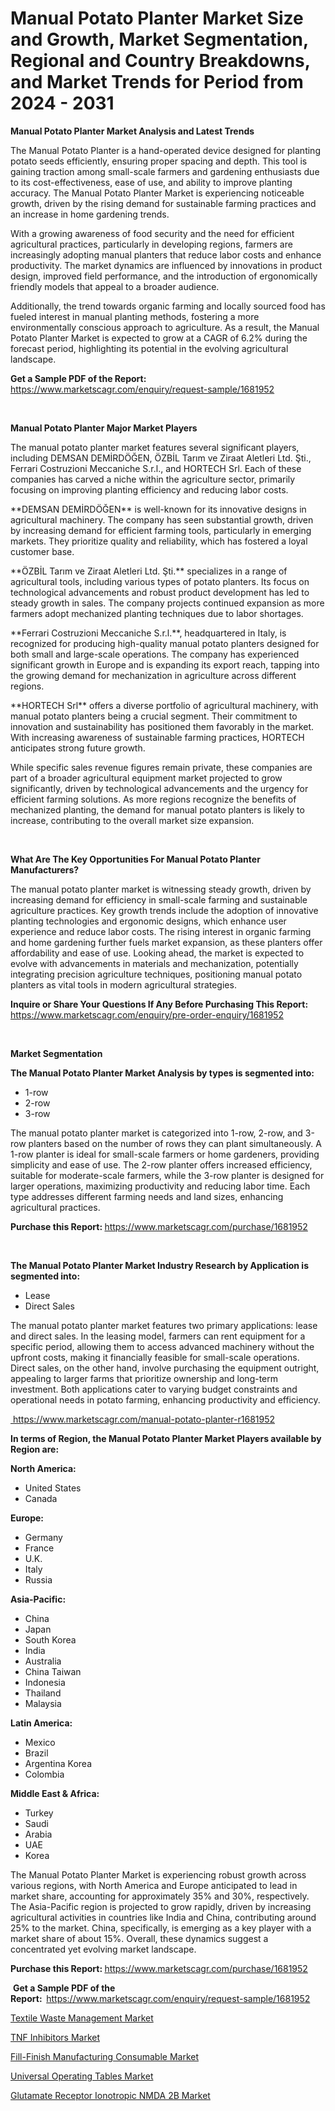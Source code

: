 <p><h1>Manual Potato Planter Market Size and Growth, Market Segmentation, Regional and Country Breakdowns, and Market Trends for Period from 2024 -  2031</h1></p><p><strong>Manual Potato Planter Market Analysis and Latest Trends</strong></p>
<p><p>The Manual Potato Planter is a hand-operated device designed for planting potato seeds efficiently, ensuring proper spacing and depth. This tool is gaining traction among small-scale farmers and gardening enthusiasts due to its cost-effectiveness, ease of use, and ability to improve planting accuracy. The Manual Potato Planter Market is experiencing noticeable growth, driven by the rising demand for sustainable farming practices and an increase in home gardening trends. </p><p>With a growing awareness of food security and the need for efficient agricultural practices, particularly in developing regions, farmers are increasingly adopting manual planters that reduce labor costs and enhance productivity. The market dynamics are influenced by innovations in product design, improved field performance, and the introduction of ergonomically friendly models that appeal to a broader audience. </p><p>Additionally, the trend towards organic farming and locally sourced food has fueled interest in manual planting methods, fostering a more environmentally conscious approach to agriculture. As a result, the Manual Potato Planter Market is expected to grow at a CAGR of 6.2% during the forecast period, highlighting its potential in the evolving agricultural landscape.</p></p>
<p><strong>Get a Sample PDF of the Report:&nbsp;</strong> <a href="https://www.marketscagr.com/enquiry/request-sample/1681952?utm_campaign=1349&utm_medium=2&utm_source=Github&utm_content=ia&utm_term=12102024&utm_id=manual-potato-planter">https://www.marketscagr.com/enquiry/request-sample/1681952</a></p>
<p>&nbsp;</p>
<p><strong>Manual Potato Planter Major Market Players</strong></p>
<p><p>The manual potato planter market features several significant players, including DEMSAN DEMİRDÖĞEN, ÖZBİL Tarım ve Ziraat Aletleri Ltd. Şti., Ferrari Costruzioni Meccaniche S.r.l., and HORTECH Srl. Each of these companies has carved a niche within the agriculture sector, primarily focusing on improving planting efficiency and reducing labor costs.</p><p>**DEMSAN DEMİRDÖĞEN** is well-known for its innovative designs in agricultural machinery. The company has seen substantial growth, driven by increasing demand for efficient farming tools, particularly in emerging markets. They prioritize quality and reliability, which has fostered a loyal customer base.</p><p>**ÖZBİL Tarım ve Ziraat Aletleri Ltd. Şti.** specializes in a range of agricultural tools, including various types of potato planters. Its focus on technological advancements and robust product development has led to steady growth in sales. The company projects continued expansion as more farmers adopt mechanized planting techniques due to labor shortages.</p><p>**Ferrari Costruzioni Meccaniche S.r.l.**, headquartered in Italy, is recognized for producing high-quality manual potato planters designed for both small and large-scale operations. The company has experienced significant growth in Europe and is expanding its export reach, tapping into the growing demand for mechanization in agriculture across different regions.</p><p>**HORTECH Srl** offers a diverse portfolio of agricultural machinery, with manual potato planters being a crucial segment. Their commitment to innovation and sustainability has positioned them favorably in the market. With increasing awareness of sustainable farming practices, HORTECH anticipates strong future growth.</p><p>While specific sales revenue figures remain private, these companies are part of a broader agricultural equipment market projected to grow significantly, driven by technological advancements and the urgency for efficient farming solutions. As more regions recognize the benefits of mechanized planting, the demand for manual potato planters is likely to increase, contributing to the overall market size expansion.</p></p>
<p>&nbsp;</p>
<p><strong>What Are The Key Opportunities For Manual Potato Planter Manufacturers?</strong></p>
<p><p>The manual potato planter market is witnessing steady growth, driven by increasing demand for efficiency in small-scale farming and sustainable agriculture practices. Key growth trends include the adoption of innovative planting technologies and ergonomic designs, which enhance user experience and reduce labor costs. The rising interest in organic farming and home gardening further fuels market expansion, as these planters offer affordability and ease of use. Looking ahead, the market is expected to evolve with advancements in materials and mechanization, potentially integrating precision agriculture techniques, positioning manual potato planters as vital tools in modern agricultural strategies.</p></p>
<p><strong>Inquire or Share Your Questions If Any Before Purchasing This Report:</strong> <a href="https://www.marketscagr.com/enquiry/pre-order-enquiry/1681952?utm_campaign=1349&utm_medium=2&utm_source=Github&utm_content=ia&utm_term=12102024&utm_id=manual-potato-planter">https://www.marketscagr.com/enquiry/pre-order-enquiry/1681952</a></p>
<p>&nbsp;</p>
<p><strong>Market Segmentation</strong></p>
<p><strong>The Manual Potato Planter Market Analysis by types is segmented into:</strong></p>
<p><ul><li>1-row</li><li>2-row</li><li>3-row</li></ul></p>
<p><p>The manual potato planter market is categorized into 1-row, 2-row, and 3-row planters based on the number of rows they can plant simultaneously. A 1-row planter is ideal for small-scale farmers or home gardeners, providing simplicity and ease of use. The 2-row planter offers increased efficiency, suitable for moderate-scale farmers, while the 3-row planter is designed for larger operations, maximizing productivity and reducing labor time. Each type addresses different farming needs and land sizes, enhancing agricultural practices.</p></p>
<p><strong>Purchase this Report:&nbsp;</strong><a href="https://www.marketscagr.com/purchase/1681952?utm_campaign=1349&utm_medium=2&utm_source=Github&utm_content=ia&utm_term=12102024&utm_id=manual-potato-planter">https://www.marketscagr.com/purchase/1681952</a></p>
<p>&nbsp;</p>
<p><strong>The Manual Potato Planter Market Industry Research by Application is segmented into:</strong></p>
<p><ul><li>Lease</li><li>Direct Sales</li></ul></p>
<p><p>The manual potato planter market features two primary applications: lease and direct sales. In the leasing model, farmers can rent equipment for a specific period, allowing them to access advanced machinery without the upfront costs, making it financially feasible for small-scale operations. Direct sales, on the other hand, involve purchasing the equipment outright, appealing to larger farms that prioritize ownership and long-term investment. Both applications cater to varying budget constraints and operational needs in potato farming, enhancing productivity and efficiency.</p></p>
<p><a href="https://www.marketscagr.com/manual-potato-planter-r1681952?utm_campaign=1349&utm_medium=2&utm_source=Github&utm_content=ia&utm_term=12102024&utm_id=manual-potato-planter">&nbsp;https://www.marketscagr.com/manual-potato-planter-r1681952</a></p>
<p><strong>In terms of Region, the Manual Potato Planter Market Players available by Region are:</strong></p>
<p>
    <p> <strong> North America: </strong>
        <ul>
            <li>United States</li>
            <li>Canada</li>
        </ul>
        </p> 
    <p> <strong> Europe: </strong>
        <ul>
            <li>Germany</li>
            <li>France</li>
            <li>U.K.</li>
            <li>Italy</li>
            <li>Russia</li>
        </ul>
        </p> 
    <p> <strong> Asia-Pacific: </strong>
        <ul>
            <li>China</li>
            <li>Japan</li>
            <li>South Korea</li>
            <li>India</li>
            <li>Australia</li>
            <li>China Taiwan</li>
            <li>Indonesia</li>
            <li>Thailand</li>
            <li>Malaysia</li>
        </ul>
        </p> 
    <p> <strong> Latin America: </strong>
        <ul>
            <li>Mexico</li>
            <li>Brazil</li>
            <li>Argentina Korea</li>
            <li>Colombia</li>
        </ul>
        </p> 
    <p> <strong> Middle East & Africa: </strong>
        <ul>
            <li>Turkey</li>
            <li>Saudi</li>
            <li>Arabia</li>
            <li>UAE</li>
            <li>Korea</li>
        </ul>
    </p>
    </p>
<p><p>The Manual Potato Planter Market is experiencing robust growth across various regions, with North America and Europe anticipated to lead in market share, accounting for approximately 35% and 30%, respectively. The Asia-Pacific region is projected to grow rapidly, driven by increasing agricultural activities in countries like India and China, contributing around 25% to the market. China, specifically, is emerging as a key player with a market share of about 15%. Overall, these dynamics suggest a concentrated yet evolving market landscape.</p></p>
<p><strong>Purchase this Report: </strong><a href="https://www.marketscagr.com/purchase/1681952?utm_campaign=1349&utm_medium=2&utm_source=Github&utm_content=ia&utm_term=12102024&utm_id=manual-potato-planter">https://www.marketscagr.com/purchase/1681952</a></p>
<p>&nbsp;<strong>Get a Sample PDF of the Report:&nbsp;&nbsp;</strong><a href="https://www.marketscagr.com/enquiry/request-sample/1681952?utm_campaign=1349&utm_medium=2&utm_source=Github&utm_content=ia&utm_term=12102024&utm_id=manual-potato-planter">https://www.marketscagr.com/enquiry/request-sample/1681952</a></p>
<p><strong></strong></p>
<p><p><a href="https://github.com/JamesCox407/Market-Research-Report-List-1/blob/main/textile-waste-management-market.md?utm_campaign=1349&utm_medium=2&utm_source=Github&utm_content=ia&utm_term=12102024&utm_id=manual-potato-planter">Textile Waste Management Market</a></p><p><a href="https://github.com/tacitam515l/Market-Research-Report-List-1/blob/main/tnf-inhibitors-market.md?utm_campaign=1349&utm_medium=2&utm_source=Github&utm_content=ia&utm_term=12102024&utm_id=manual-potato-planter">TNF Inhibitors Market</a></p><p><a href="https://www.linkedin.com/pulse/global-fill-finish-manufacturing-consumable-market-trends-insights-mfnlc?utm_campaign=1349&utm_medium=2&utm_source=Github&utm_content=ia&utm_term=12102024&utm_id=manual-potato-planter">Fill-Finish Manufacturing Consumable Market</a></p><p><a href="https://www.linkedin.com/pulse/universal-operating-tables-market-size-share-trends-analysis-report-jfusc?utm_campaign=1349&utm_medium=2&utm_source=Github&utm_content=ia&utm_term=12102024&utm_id=manual-potato-planter">Universal Operating Tables Market</a></p><p><a href="https://www.linkedin.com/pulse/market-forecast-global-glutamate-receptor-ionotropic-nmda-2b-8dyef?utm_campaign=1349&utm_medium=2&utm_source=Github&utm_content=ia&utm_term=12102024&utm_id=manual-potato-planter">Glutamate Receptor Ionotropic NMDA 2B Market</a></p></p>